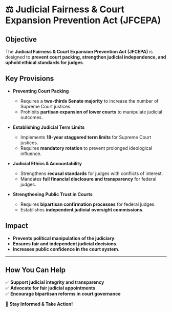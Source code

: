# ⚖️ Judicial Fairness & Court Expansion Prevention Act (JFCEPA)

## **Objective**
The **Judicial Fairness & Court Expansion Prevention Act (JFCEPA)** is designed to **prevent court packing, strengthen judicial independence, and uphold ethical standards for judges**.

## **Key Provisions**

- **Preventing Court Packing**
  - Requires a **two-thirds Senate majority** to increase the number of Supreme Court justices.
  - Prohibits **partisan expansion of lower courts** to manipulate judicial outcomes.

- **Establishing Judicial Term Limits**
  - Implements **18-year staggered term limits** for Supreme Court justices.
  - Requires **mandatory rotation** to prevent prolonged ideological influence.

- **Judicial Ethics & Accountability**
  - Strengthens **recusal standards** for judges with conflicts of interest.
  - Mandates **full financial disclosure and transparency** for federal judges.

- **Strengthening Public Trust in Courts**
  - Requires **bipartisan confirmation processes** for federal judges.
  - Establishes **independent judicial oversight commissions**.

## **Impact**
- **Prevents political manipulation of the judiciary**.
- **Ensures fair and independent judicial decisions**.
- **Increases public confidence in the court system**.

---

## **How You Can Help**
✅ **Support judicial integrity and transparency**  
✅ **Advocate for fair judicial appointments**  
✅ **Encourage bipartisan reforms in court governance**  

📢 **Stay Informed & Take Action!**